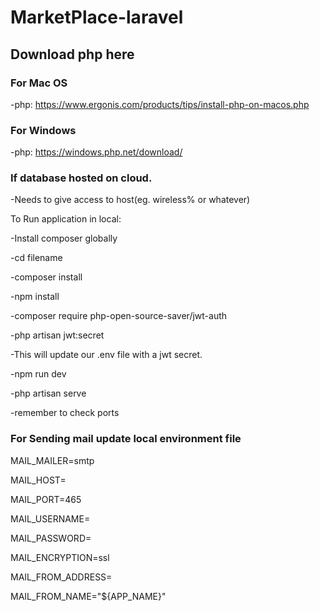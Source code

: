 # MarketPlace-laravel

## Download php here
### For Mac OS
-php: https://www.ergonis.com/products/tips/install-php-on-macos.php 

### For Windows
-php: https://windows.php.net/download/

### If database hosted on cloud.
-Needs to give access to host(eg. wireless% or whatever)

To Run application in local:

-Install composer globally

-cd filename

-composer install

-npm install

-composer require php-open-source-saver/jwt-auth

-php artisan jwt:secret

-This will update our .env file with a jwt secret.

-npm run dev

-php artisan serve

-remember to check ports

### For Sending mail update local environment file

MAIL_MAILER=smtp

MAIL_HOST=

MAIL_PORT=465

MAIL_USERNAME=

MAIL_PASSWORD=

MAIL_ENCRYPTION=ssl

MAIL_FROM_ADDRESS=

MAIL_FROM_NAME="${APP_NAME}"
